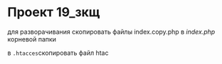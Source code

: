 # **Проект 19_зкщ**


для разворачивания
скопировать файлы 
index.copy.php в
_index.php_  корневой папки

в `.htacces`скопировать файл htac

